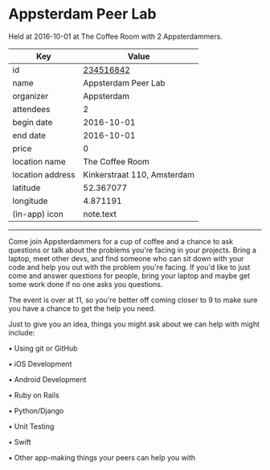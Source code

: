 # Appsterdam Peer Lab
Held at 2016-10-01 at The Coffee Room with 2 Appsterdammers.
        
|Key|Value
|---|---|
|id|[234516842](https://www.meetup.com/appsterdam/events/234516842/)|
|name|Appsterdam Peer Lab|
|organizer|Appsterdam|
|attendees|2|
|begin date|2016-10-01|
|end date|2016-10-01|
|price|0|
|location name|The Coffee Room|
|location address|Kinkerstraat 110, Amsterdam|
|latitude|52.367077|
|longitude|4.871191|
|(in-app) icon|note.text|

---

Come join Appsterdammers for a cup of coffee and a chance to ask questions or talk about the problems you're facing in your projects. Bring a laptop, meet other devs, and find someone who can sit down with your code and help you out with the problem you're facing. If you'd like to just come and answer questions for people, bring your laptop and maybe get some work done if no one asks you questions.

The event is over at 11, so you're better off coming closer to 9 to make sure you have a chance to get the help you need.

Just to give you an idea, things you might ask about we can help with might include:

• Using git or GitHub

• iOS Development

• Android Development

• Ruby on Rails

• Python/Django

• Unit Testing

• Swift

• Other app-making things your peers can help you with


